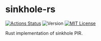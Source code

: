 # sinkhole-rs

[![Actions Status](https://github.com/hashmatter/sinkhole-rs/workflows/CI/badge.svg)](https://github.com/hashmatter/sinkhole-rs/actions)
![Version](https://img.shields.io/github/tag/hashmatter/sinkhole-rs.svg)
[![MIT License](https://img.shields.io/badge/license-MIT-blue.svg)](LICENSE)

Rust implementation of sinkhole PIR.

